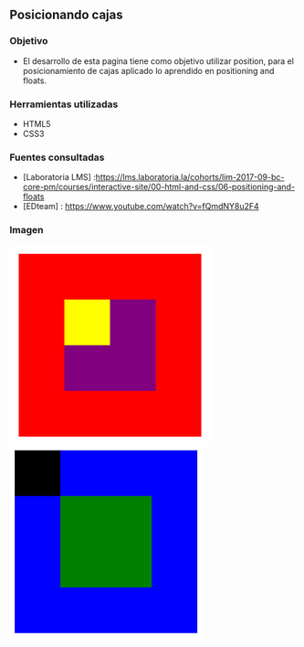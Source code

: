 ## Posicionando cajas
### Objetivo

- El desarrollo de esta pagina tiene como objetivo utilizar position, para el posicionamiento de cajas aplicado lo aprendido en positioning and floats.

### Herramientas utilizadas
- HTML5
- CSS3

### Fuentes consultadas
- [Laboratoria LMS] :https://lms.laboratoria.la/cohorts/lim-2017-09-bc-core-pm/courses/interactive-site/00-html-and-css/06-positioning-and-floats
- [EDteam] : https://www.youtube.com/watch?v=fQmdNY8u2F4

### Imagen
![Caja1](assets/images/caja1.png)
![Caja2](assets/images/caja2.png)
